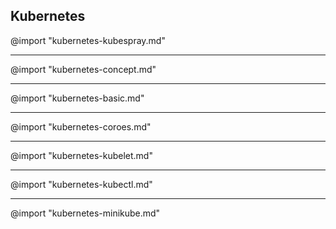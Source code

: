 
## Kubernetes
@import "kubernetes-kubespray.md"

---
@import "kubernetes-concept.md"

---
@import "kubernetes-basic.md"

---
@import "kubernetes-coroes.md"

---
@import "kubernetes-kubelet.md"

---
@import "kubernetes-kubectl.md"

---
@import "kubernetes-minikube.md"

